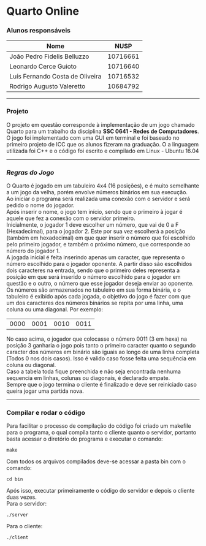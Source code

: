 # Quarto Online

### **Alunos responsáveis**

| Nome                            | NUSP     |
| ------------------------------- | -------- |
| João Pedro Fidelis Belluzzo     | 10716661 |
| Leonardo Cerce Guioto           | 10716640 |
| Luís Fernando Costa de Oliveira | 10716532 |
| Rodrigo Augusto Valeretto       | 10684792 |

---

### Projeto

O projeto em questão corresponde à implementação de um jogo chamado Quarto para um trabalho
da disciplina **SSC 0641 - Redes de Computadores**. O jogo foi implementado com uma GUI em terminal
e foi baseado no primeiro projeto de ICC que os alunos fizeram na graduação. O a linguagem utilizada
foi C++ e o código foi escrito e compilado em Linux - Ubuntu 16.04

---

### _Regras do Jogo_

O Quarto é jogado em um tabuleiro 4x4 (16 posições), e é muito semelhante a um jogo da velha, porém envolve números
binários em sua execução. <br>
Ao iniciar o programa será realizada uma conexão com o servidor e será pedido o nome do jogador. <br/>
Após inserir o nome, o jogo tem início, sendo que o primeiro à jogar é aquele que fez a conexão com
o servidor primeiro. <br>
Inicialmente, o jogador 1 deve escolher um número, que vai de 0 a F (Hexadecimal),
para o jogador 2. Este por sua vez escolherá a posição (também em hexadecimal) em que quer inserir
o número que foi escolhido pelo primeiro jogador, e também o próximo número, que corresponde ao número do jogador 1. <br/>
A jogada inicial é feita inserindo apenas um caracter, que representa o número escolhido para o jogador
oponente. A partir disso são escolhidos dois caracteres na entrada, sendo que o primeiro deles representa
a posição em que será inserido o número escolhido para o jogador em questão e o outro, o número que
esse jogador deseja enviar ao oponente. <br>
Os números são armazenados no tabuleiro em sua forma binária, e o tabuleiro é exibido após cada jogada,
o objetivo do jogo é fazer com que um dos caracteres dos números binários se repita por uma linha, uma coluna
ou uma diagonal. Por exemplo: <br>

|      |      |      |      |
| ---- | ---- | ---- | ---- |
| 0000 | 0001 | 0010 | 0011 |

No caso acima, o jogador que colocasse o número 0011 (3 em hexa) na posição 3 ganharia o
jogo pois tanto o primeiro caracter quanto o segundo caracter dos números em binário são iguais
ao longo de uma linha completa (Todos 0 nos dois casos). Isso é valido caso fosse feita uma sequência
em coluna ou diagonal. <br>
Caso a tabela toda fique preenchida e não seja encontrada nenhuma sequencia em linhas, colunas ou diagonais,
é declarado empate. <br>
Sempre que o jogo termina o cliente é finalizado e deve ser reiniciado caso queira jogar uma partida nova.

---

### Compilar e rodar o código

Para facilitar o processo de compilação do código foi criado um makefile para o programa, o qual compila tanto o cliente
quanto o servidor, portanto basta acessar o diretório do programa e executar o comando:

```
make
```

Com todos os arquivos compilados deve-se acessar a pasta bin com o comando:

```
cd bin
```

Após isso, executar primeiramente o código do servidor e depois o cliente duas vezes.<br>
Para o servidor:

```
./server
```

Para o cliente:

```
./client
```
